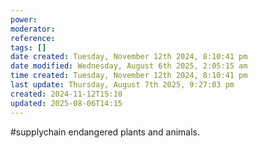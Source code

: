 ```yaml
---
power: 
moderator: 
reference: 
tags: []
date created: Tuesday, November 12th 2024, 8:10:41 pm
date modified: Wednesday, August 6th 2025, 2:05:15 am
time created: Tuesday, November 12th 2024, 8:10:41 pm
last update: Thursday, August 7th 2025, 9:27:03 pm
created: 2024-11-12T15:10
updated: 2025-08-06T14:15
---
```

#supplychain 
endangered plants and animals.
